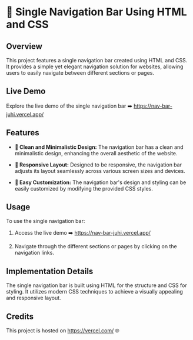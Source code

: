 # **📌 Single Navigation Bar Using HTML and CSS**

## Overview

This project features a single navigation bar created using HTML and CSS. It provides a simple yet elegant navigation solution for websites, allowing users to easily navigate between different sections or pages.

## Live Demo

Explore the live demo of the single navigation bar ➡️ https://nav-bar-juhi.vercel.app/

## Features

- **🧼 Clean and Minimalistic Design:** The navigation bar has a clean and minimalistic design, enhancing the overall aesthetic of the website.
  
- **📱 Responsive Layout:** Designed to be responsive, the navigation bar adjusts its layout seamlessly across various screen sizes and devices.
  
- **🎨 Easy Customization:** The navigation bar's design and styling can be easily customized by modifying the provided CSS styles.

## Usage

To use the single navigation bar:

1. Access the live demo ➡️ https://nav-bar-juhi.vercel.app/
  
2. Navigate through the different sections or pages by clicking on the navigation links.

## Implementation Details

The single navigation bar is built using HTML for the structure and CSS for styling. It utilizes modern CSS techniques to achieve a visually appealing and responsive layout.

## Credits

This project is hosted on https://vercel.com/ 🌐

